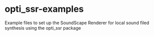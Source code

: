 # opti_ssr-examples
Example files to set up the SoundScape Renderer for local sound filed synthesis using the opti_ssr package
